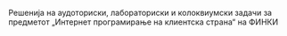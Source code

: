 Решенија на аудоториски, лабораториски и колоквиумски задачи за предметот „Интернет програмирање на клиентска страна“ на ФИНКИ
